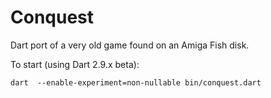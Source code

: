 Conquest
========

Dart port of a very old game found on an Amiga Fish disk.

To start (using Dart 2.9.x beta):

    dart  --enable-experiment=non-nullable bin/conquest.dart

